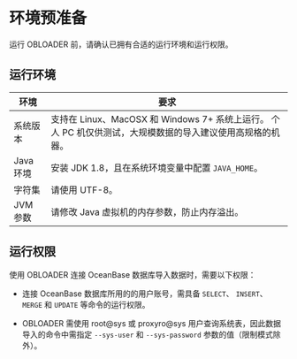 环境预准备 
==========================

运行 OBLOADER 前，请确认已拥有合适的运行环境和运行权限。

运行环境 
-------------------------



| **环境**  |                                        **要求**                                        |
|---------|--------------------------------------------------------------------------------------|
| 系统版本    | 支持在 Linux、MacOSX 和 Windows 7+ 系统上运行。 个人 PC 机仅供测试，大规模数据的导入建议使用高规格的机器。 |
| Java 环境 | 安装  JDK 1.8，且在系统环境变量中配置 `JAVA_HOME`。                                                 |
| 字符集     | 请使用 UTF-8。                                                                           |
| JVM 参数  | 请修改 Java 虚拟机的内存参数，防止内存溢出。                                                            |



运行权限 
-------------------------

使用 OBLOADER 连接 OceanBase 数据库导入数据时，需要以下权限：

* 连接 OceanBase 数据库所用的的用户账号，需具备 `SELECT`、 `INSERT`、 `MERGE` 和 `UPDATE` 等命令的运行权限。

  

* OBLOADER 需使用 root@sys 或 proxyro@sys 用户查询系统表，因此数据导入的命令中需指定 `--sys-user` 和 `--sys-password` 参数的值（限制模式除外）。

  



